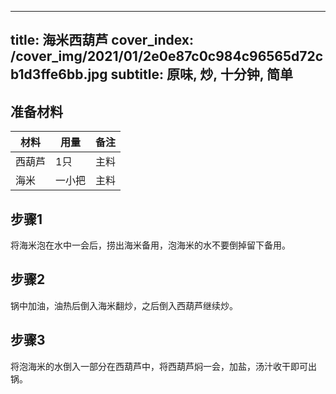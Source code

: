 
---
title: 海米西葫芦
cover_index: /cover_img/2021/01/2e0e87c0c984c96565d72cb1d3ffe6bb.jpg
subtitle: 原味, 炒, 十分钟, 简单
---

## 准备材料

| 材料     | 用量 | 备注|
| ------- | ----- | --- |
| 西葫芦 | 1只| 主料 |
| 海米 | 一小把| 主料 |

## 步骤1

将海米泡在水中一会后，捞出海米备用，泡海米的水不要倒掉留下备用。

## 步骤2

锅中加油，油热后倒入海米翻炒，之后倒入西葫芦继续炒。

## 步骤3

将泡海米的水倒入一部分在西葫芦中，将西葫芦焖一会，加盐，汤汁收干即可出锅。

